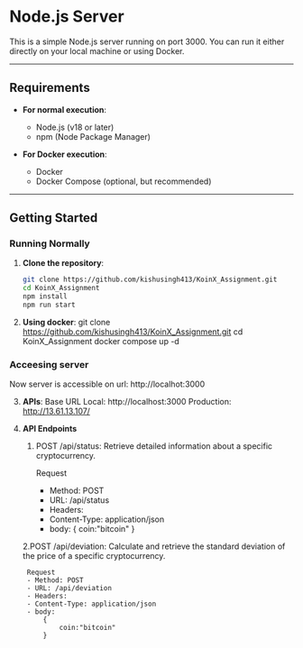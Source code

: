 # Node.js Server

This is a simple Node.js server running on port 3000. You can run it either directly on your local machine or using Docker.

---

## Requirements

- **For normal execution**:
  - Node.js (v18 or later)
  - npm (Node Package Manager)

- **For Docker execution**:
  - Docker
  - Docker Compose (optional, but recommended)

---

## Getting Started

### Running Normally

1. **Clone the repository**:
   ```bash
   git clone https://github.com/kishusingh413/KoinX_Assignment.git
   cd KoinX_Assignment
   npm install
   npm run start

2. **Using docker**:
    git clone https://github.com/kishusingh413/KoinX_Assignment.git
    cd KoinX_Assignment
    docker compose up -d

### Acceesing server
Now server is accessible on url: http://localhot:3000


3. **APIs**:
    Base URL
    Local: http://localhost:3000
    Production: http://13.61.13.107/

4. **API Endpoints**
    1. POST /api/status:
        Retrieve detailed information about a specific cryptocurrency.

        Request 
        - Method: POST
        - URL: /api/status
        - Headers:
        - Content-Type: application/json
        - body: 
            {
                coin:"bitcoin"
            }

    2.POST /api/deviation:
        Calculate and retrieve the standard deviation of the price of a specific cryptocurrency.

        Request
        - Method: POST
        - URL: /api/deviation
        - Headers:
        - Content-Type: application/json
        - body: 
            {
                coin:"bitcoin"
            }
